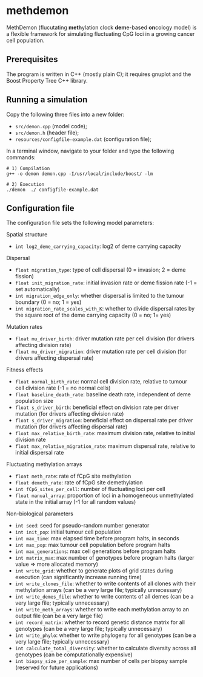 # methdemon
MethDemon (flucutating **meth**ylation clock **dem**e-based **on**cology model) is a flexible framework for simulating fluctuating CpG loci in a growing cancer cell population.

## Prerequisites

The program is written in C++ (mostly plain C); it requires gnuplot and the Boost Property Tree C++ library.

## Running a simulation

Copy the following three files into a new folder:

* `src/demon.cpp` (model code);
* `src/demon.h` (header file);
* `resources/configfile-example.dat` (configuration file);

In a terminal window, navigate to your folder and type the following commands:
```
# 1) Compilation
g++ -o demon demon.cpp -I/usr/local/include/boost/ -lm

# 2) Execution
./demon  ./ configfile-example.dat
```

## Configuration file

The configuration file sets the following model parameters:

Spatial structure
* `int log2_deme_carrying_capacity`: log2 of deme carrying capacity

Dispersal
* `float migration_type`: type of cell dispersal (0 = invasion; 2 = deme fission)
* `float init_migration_rate`: initial invasion rate or deme fission rate (-1 = set automatically)
* `int migration_edge_only`: whether dispersal is limited to the tumour boundary (0 = no; 1 = yes)
* `int migration_rate_scales_with_K`: whether to divide dispersal rates by the square root of the deme carrying capacity (0 = no; 1= yes)

Mutation rates
* `float mu_driver_birth`: driver mutation rate per cell division (for drivers affecting division rate)
* `float mu_driver_migration`: driver mutation rate per cell division (for drivers affecting dispersal rate)

Fitness effects
* `float normal_birth_rate`: normal cell division rate, relative to tumour cell division rate (-1 = no normal cells)
* `float baseline_death_rate`: baseline death rate, independent of deme population size
* `float s_driver_birth`: beneficial effect on division rate per driver mutation (for drivers affecting division rate)
* `float s_driver_migration`: beneficial effect on dispersal rate per driver mutation (for drivers affecting dispersal rate)
* `float max_relative_birth_rate`: maximum division rate, relative to initial division rate
* `float max_relative_migration_rate`: maximum dispersal rate, relative to initial dispersal rate

Fluctuating methylation arrays
* `float meth_rate`: rate of fCpG site methylation
* `float demeth_rate`: rate of fCpG site demethylation
* `int fCpG_sites_per_cell`: number of fluctuating loci per cell
* `float manual_array`: proportion of loci in a homogeneous unmethylated state in the initial array (-1 for all random values)

Non-biological parameters
* `int seed`: seed for pseudo-random number generator
* `int init_pop`: initial tumour cell population
* `int max_time`: max elapsed time before program halts, in seconds
* `int max_pop`: max tumour cell population before program halts
* `int max_generations`: max cell generations before program halts
* `int matrix_max`: max number of genotypes before program halts (larger value => more allocated memory)
* `int write_grid`: whether to generate plots of grid states during execution (can significantly increase running time)
* `int write_clones_file`: whether to write contents of all clones with their methylation arrays (can be a very large file; typically unnecessary)
* `int write_demes_file`: whether to write contents of all demes (can be a very large file; typically unnecessary)
* `int write_meth_arrays`: whether to write each methylation array to an output file (can be a very large file)
* `int record_matrix`: whether to record genetic distance matrix for all genotypes (can be a very large file; typically unnecessary)
* `int write_phylo`: whether to write phylogeny for all genotypes (can be a very large file; typically unnecessary)
* `int calculate_total_diversity`: whether to calculate diversity across all genotypes (can be computationally expensive)
* `int biopsy_size_per_sample`: max number of cells per biopsy sample (reserved for future applications)

